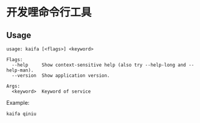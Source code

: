 # 开发哩命令行工具

## Usage

```shell
usage: kaifa [<flags>] <keyword>

Flags:
  --help     Show context-sensitive help (also try --help-long and --help-man).
  --version  Show application version.

Args:
  <keyword>  Keyword of service
```

Example:

```shell
kaifa qiniu
```
